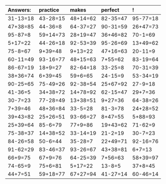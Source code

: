 | Answers: | practice | makes | perfect | ! |
| :--- | :--- | :--- | :--- | :--- |
| 31-13=18 | 43-28=15 | 48+14=62 | 82-35=47 | 95-77=18 | 
| 47+38=85 | 44-36=8 | 64-37=27 | 90-31=59 | 26+47=73 | 
| 95-87=8 | 59+14=73 | 28+19=47 | 36+46=82 | 70-1=69 | 
| 5+17=22 | 44-26=18 | 92-53=39 | 95-26=69 | 13+49=62 | 
| 75-8=67 | 9+39=48 | 9+13=22 | 47+16=63 | 20-11=9 | 
| 60-11=49 | 93-16=77 | 48+15=63 | 7+55=62 | 83-19=64 | 
| 86-67=19 | 18+9=27 | 82-64=18 | 33-25=8 | 70-31=39 | 
| 38+36=74 | 6+39=45 | 59+6=65 | 24-15=9 | 53-34=19 | 
| 90-25=65 | 75-49=26 | 92-38=54 | 25+67=92 | 27-9=18 | 
| 41-36=5 | 34+38=72 | 14+78=92 | 62-15=47 | 29+7=36 | 
| 30-7=23 | 77-28=49 | 13+38=51 | 9+27=36 | 64-38=26 | 
| 7+39=46 | 48+36=84 | 33-5=28 | 81-3=78 | 24+28=52 | 
| 39+43=82 | 25+26=51 | 93-66=27 | 8+47=55 | 5+88=93 | 
| 25+39=64 | 85-6=79 | 77+9=86 | 19+43=62 | 71-62=9 | 
| 75-38=37 | 14+38=52 | 33-14=19 | 21-2=19 | 30-7=23 | 
| 84-26=58 | 50-6=44 | 35-28=7 | 22+49=71 | 92-16=76 | 
| 91-62=29 | 83-46=37 | 93-26=67 | 43+38=81 | 6+7=13 | 
| 66+9=75 | 67+9=76 | 64-25=39 | 7+56=63 | 58+39=97 | 
| 74-65=9 | 75+6=81 | 5+17=22 | 13-8=5 | 37+8=45 | 
| 44+7=51 | 59+18=77 | 67+27=94 | 41-27=14 | 60-46=14 | 
